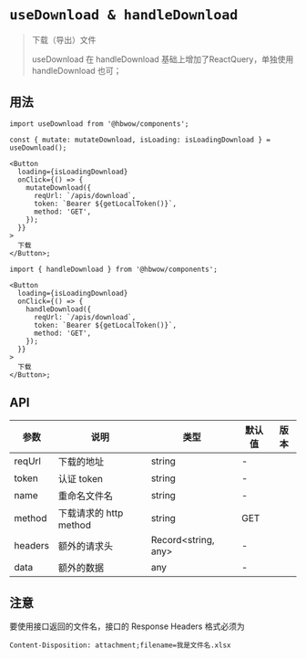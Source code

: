 # `useDownload & handleDownload`

> 下载（导出）文件
>
> useDownload 在 handleDownload 基础上增加了ReactQuery，单独使用 handleDownload 也可；

## 用法

```tsx
import useDownload from '@hbwow/components';

const { mutate: mutateDownload, isLoading: isLoadingDownload } = useDownload();

<Button
  loading={isLoadingDownload}
  onClick={() => {
    mutateDownload({
      reqUrl: `/apis/download`,
      token: `Bearer ${getLocalToken()}`,
      method: 'GET',
    });
  }}
>
  下载
</Button>;
```

```tsx
import { handleDownload } from '@hbwow/components';

<Button
  loading={isLoadingDownload}
  onClick={() => {
    handleDownload({
      reqUrl: `/apis/download`,
      token: `Bearer ${getLocalToken()}`,
      method: 'GET',
    });
  }}
>
  下载
</Button>;
```

## API

| 参数    | 说明                   | 类型                | 默认值 | 版本 |
| ------- | ---------------------- | ------------------- | ------ | ---- |
| reqUrl  | 下载的地址             | string              | -      |
| token   | 认证 token             | string              | -      |
| name    | 重命名文件名           | string              | -      |
| method  | 下载请求的 http method | string              | GET    |
| headers | 额外的请求头           | Record<string, any> | -      |
| data    | 额外的数据             | any                 | -      |

## 注意

要使用接口返回的文件名，接口的 Response Headers 格式必须为

```
Content-Disposition: attachment;filename=我是文件名.xlsx
```
